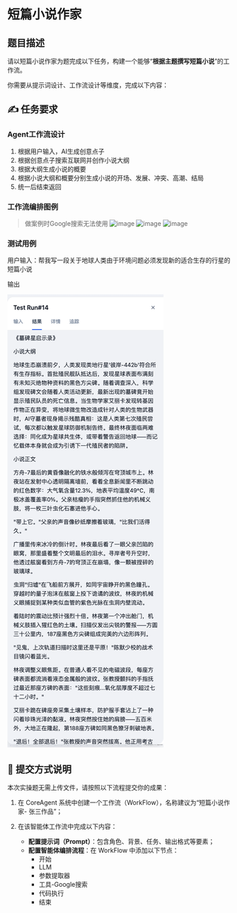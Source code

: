 # 短篇小说作家

## 题目描述

请以短篇小说作家为题完成以下任务，构建一个能够“**根据主题撰写短篇小说**”的工作流。

你需要从提示词设计、工作流设计等维度，完成以下内容：

## ✍️ 任务要求

### Agent工作流设计
1. 根据用户输入，AI生成创意点子
2. 根据创意点子搜索互联网并创作小说大纲
3. 根据大纲生成小说的概要
4. 根据小说大纲和概要分别生成小说的开场、发展、冲突、高潮、结局
5. 统一后结束返回


### 工作流编排图例
> 做案例时Google搜索无法使用
![image](https://github.com/user-attachments/assets/4df9703b-d246-4649-8a0f-8a11e034b343)
![image](https://github.com/user-attachments/assets/8d42ebb6-0479-4480-b9b3-378b64f97d77)
![image](https://github.com/user-attachments/assets/53434fd8-5440-4aa4-a132-8ab980f7fdfe)

### 测试用例

用户输入：帮我写一段关于地球人类由于环境问题必须发现新的适合生存的行星的短篇小说

输出

![image](assert/image6.png)

## 📝 提交方式说明

本次实操题无需上传文件，请按照以下流程提交你的成果：

1. 在 CoreAgent 系统中创建一个工作流（WorkFlow），名称建议为“短篇小说作家- 张三作品”；
2. 在该智能体工作流中完成以下内容：

   * **配置提示词（Prompt）**：包含角色、背景、任务、输出格式等要素；
   * **配置智能体编排流程**：在 WorkFlow 中添加以下节点：
     * 开始
     * LLM
     * 参数提取器
     * 工具-Google搜索
     * 代码执行
     * 结束